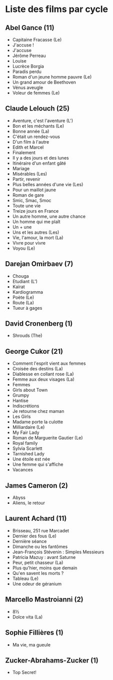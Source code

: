 # Liste des films par cycle

## Abel Gance (11)

  * Capitaine Fracasse (Le)  
  * J'accuse !  
  * J'accuse  
  * Jérôme Perreau  
  * Louise  
  * Lucrèce Borgia  
  * Paradis perdu  
  * Roman d'un jeune homme pauvre (Le)  
  * Un grand amour de Beethoven  
  * Vénus aveugle  
  * Voleur de femmes (Le)

## Claude Lelouch (25)

  * Aventure, c'est l'aventure (L')  
  * Bon et les méchants (Le)  
  * Bonne année (La)  
  * C'était un rendez-vous  
  * D'un film à l'autre  
  * Edith et Marcel  
  * Finalement  
  * Il y a des jours et des lunes  
  * Itinéraire d'un enfant gâté  
  * Mariage  
  * Misérables (Les)  
  * Partir, revenir  
  * Plus belles années d'une vie (Les)  
  * Pour un maillot jaune  
  * Roman de gare  
  * Smic, Smac, Smoc  
  * Toute une vie  
  * Treize jours en France  
  * Un autre homme, une autre chance  
  * Un homme qui me plaît  
  * Un + une  
  * Uns et les autres (Les)  
  * Vie, l'amour, la mort (La)  
  * Vivre pour vivre  
  * Voyou (Le)

## Darejan Omirbaev (7)

  * Chouga  
  * Etudiant (L')  
  * Kaïrat  
  * Kardiogramma  
  * Poète (Le)  
  * Route (La)  
  * Tueur à gages

## David Cronenberg (1)

  * Shrouds (The)

## George Cukor (21)

  * Comment l'esprit vient aux femmes  
  * Croisée des destins (La)  
  * Diablesse en collant rose (La)  
  * Femme aux deux visages (La)  
  * Femmes  
  * Girls about Town  
  * Grumpy  
  * Hantise  
  * Indiscrétions  
  * Je retourne chez maman  
  * Les Girls  
  * Madame porte la culotte  
  * Milliardaire (Le)  
  * My Fair Lady  
  * Roman de Marguerite Gautier (Le)  
  * Royal family  
  * Sylvia Scarlett  
  * Tarnished Lady  
  * Une étoile est née  
  * Une femme qui s'affiche  
  * Vacances

## James Cameron (2)

  * Abyss  
  * Aliens, le retour

## Laurent Achard (11)

  * Brisseau, 251 rue Marcadet  
  * Dernier des fous (Le)  
  * Dernière séance  
  * Dimanche ou les fantômes  
  * Jean-François Stévenin : Simples Messieurs  
  * Patricia Mazuy : avant Saturne  
  * Peur, petit chasseur (La)  
  * Plus qu'hier, moins que demain  
  * Qu'en savent les morts ?  
  * Tableau (Le)  
  * Une odeur de géranium

## Marcello Mastroianni (2)

  * 8½  
  * Dolce vita (La)

## Sophie Fillières (1)

  * Ma vie, ma gueule

## Zucker-Abrahams-Zucker (1)

  * Top Secret!  
